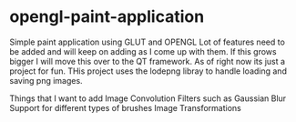 # opengl-paint-application
Simple paint application using GLUT and OPENGL
Lot of features need to be added and will keep on adding as I come up with them. If this grows bigger I will move this over to the QT framework. As of right now its just a project for fun. THis project uses the lodepng libray to handle loading and saving png images.

Things that I want to add
  Image Convolution
  Filters such as Gaussian Blur
  Support for different types of brushes 
  Image Transformations


